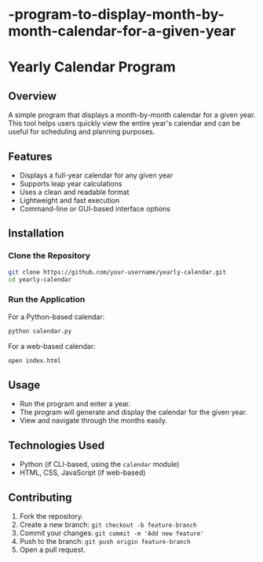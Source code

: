 # -program-to-display-month-by-month-calendar-for-a-given-year
# Yearly Calendar Program

## Overview
A simple program that displays a month-by-month calendar for a given year. This tool helps users quickly view the entire year's calendar and can be useful for scheduling and planning purposes.

## Features
- Displays a full-year calendar for any given year
- Supports leap year calculations
- Uses a clean and readable format
- Lightweight and fast execution
- Command-line or GUI-based interface options

## Installation

### Clone the Repository
```bash
git clone https://github.com/your-username/yearly-calendar.git
cd yearly-calendar
```

### Run the Application
For a Python-based calendar:
```bash
python calendar.py
```
For a web-based calendar:
```bash
open index.html
```

## Usage
- Run the program and enter a year.
- The program will generate and display the calendar for the given year.
- View and navigate through the months easily.

## Technologies Used
- Python (if CLI-based, using the `calendar` module)
- HTML, CSS, JavaScript (if web-based)

## Contributing
1. Fork the repository.
2. Create a new branch: `git checkout -b feature-branch`
3. Commit your changes: `git commit -m 'Add new feature'`
4. Push to the branch: `git push origin feature-branch`
5. Open a pull request.


